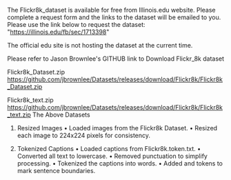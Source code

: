 The Flickr8k_dataset is available for free from Illinois.edu website. Please complete a request form and the links to the dataset will be emailed to you. Please use the link below to request the dataset: "https://illinois.edu/fb/sec/1713398"

The official edu site is not hosting the dataset at the current time.

Please refer to Jason Brownlee's GITHUB link to Download Flickr_8k dataset

Flickr8k_Dataset.zip https://github.com/jbrownlee/Datasets/releases/download/Flickr8k/Flickr8k_Dataset.zip

Flickr8k_text.zip https://github.com/jbrownlee/Datasets/releases/download/Flickr8k/Flickr8k_text.zip
The Above Datasets
1. Resized Images
	•	Loaded images from the Flickr8k Dataset.
	•	Resized each image to 224x224 pixels for consistency.

2. Tokenized Captions
	•	Loaded captions from Flickr8k.token.txt.
	•	Converted all text to lowercase.
	•	Removed punctuation to simplify processing.
	•	Tokenized the captions into words.
	•	Added  and  tokens to mark sentence boundaries.
